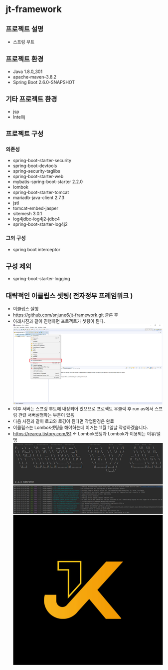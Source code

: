 # jt-framework
## 프로젝트 설명
* 스프링 부트
## 프로젝트 환경
* Java 1.8.0_301
* apache-maven-3.8.2
* Spring Boot 2.6.0-SNAPSHOT
## 기타 프로젝트 환경
* jsp
* Intellij

## 프로젝트 구성
### 의존성
* spring-boot-starter-security
* spring-boot-devtools
* spring-security-taglibs
* spring-boot-starter-web
* mybatis-spring-boot-starter 2.2.0
* lombok
* spring-boot-starter-tomcat
* mariadb-java-client 2.7.3
* jstl
* tomcat-embed-jasper
* sitemesh 3.0.1
* log4jdbc-log4j2-jdbc4
* spring-boot-starter-log4j2
### 그외 구성
* spring boot interceptor

## 구성 제외
* spring-boot-starter-logging


## 대략적인 이클립스 셋팅( 전자정부 프레임워크 )
* 이클립스 실행
* https://github.com/snjune6/jt-framework.git 클론 후
* 아래사진과 같이 진행하면 프로젝트가 셋팅이 된다. 
![git_imp](git_imp.png)
* 이후 서버는 스프링 부트에 내장되어 있으므로 프로젝트 우클릭 후 run as에서 스프링 관련 서버실행하는 부분이 있음
* 다음 사진과 같이 로고와 로깅이 된다면 작업환경은 완료
* 이클립스는 Lombok셋팅을 해야하는데 이거는 11월 1일날 작성하겠습니다.
* https://rearea.tistory.com/81 <- Lombok셋팅과 Lombok가 이용되는 이유/설명
![logo](logo.JPG)
![logo2](logo2.JPG)
![jk](jk.jpg)
